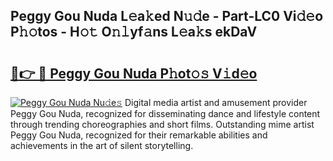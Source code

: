 ## Peggy Gou Nuda L𝚎a𝚔ed N𝚞𝚍e - Part-LC0 Vi𝚍𝚎o P𝚑𝚘tos - H𝚘𝚝 O𝚗𝚕yf𝚊ns L𝚎a𝚔s ekDaV

# <h2><a href="http://kf4koyl.oniu.top/?m=Peggy+Gou+Nuda">🔗👉 🔴 Peggy Gou Nuda P𝚑ot𝚘𝚜 V𝚒d𝚎o</a></h2>

[![Peggy Gou Nuda Nu𝚍e𝚜](https://i.imgur.com/0qMVB7G.gif)](http://kf4koyl.oniu.top/?m=Peggy+Gou+Nuda)
Digital media artist and amusement provider Peggy Gou Nuda, recognized for disseminating dance and lifestyle content through trending choreographies and short films. Outstanding mime artist Peggy Gou Nuda, recognized for their remarkable abilities and achievements in the art of silent storytelling.  
